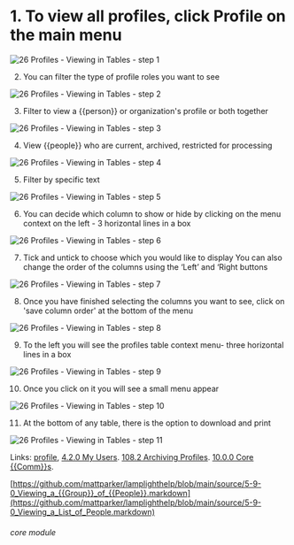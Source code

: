 # 1. To view all profiles, click Profile on the main menu


![26 Profiles - Viewing in Tables - step 1](26_Profiles_-_Viewing_in_Tables_im_1.png)

2. You can filter the type of profile roles you want to see

![26 Profiles - Viewing in Tables - step 2](26_Profiles_-_Viewing_in_Tables_im_2.png)

3. Filter to view a {{person}} or organization&#039;s profile or both together

![26 Profiles - Viewing in Tables - step 3](26_Profiles_-_Viewing_in_Tables_im_3.png)

4. View {{people}} who are current, archived, restricted for processing

![26 Profiles - Viewing in Tables - step 4](26_Profiles_-_Viewing_in_Tables_im_4.png)

5. Filter by specific text

![26 Profiles - Viewing in Tables - step 5](26_Profiles_-_Viewing_in_Tables_im_5.png)

6. You can decide which column to show or hide by clicking on the menu context on the left - 3 horizontal lines in a box

![26 Profiles - Viewing in Tables - step 6](26_Profiles_-_Viewing_in_Tables_im_6.png)

7. Tick and untick to choose which you would like to display
You can also change the order of the columns using the ‘Left’ and ‘Right buttons

![26 Profiles - Viewing in Tables - step 7](26_Profiles_-_Viewing_in_Tables_im_7.png)

8. Once you have finished selecting the columns you want to see, click on &#039;save column order&#039; at the bottom of the menu

![26 Profiles - Viewing in Tables - step 8](26_Profiles_-_Viewing_in_Tables_im_8.png)

9. To the left you will see the profiles table context menu- three horizontal lines in a box

![26 Profiles - Viewing in Tables - step 9](26_Profiles_-_Viewing_in_Tables_im_9.png)

10. Once you click on it you will see a small menu appear

![26 Profiles - Viewing in Tables - step 10](26_Profiles_-_Viewing_in_Tables_im_10.png)

11. At the bottom of any table, there is the option to download and print

![26 Profiles - Viewing in Tables - step 11](26_Profiles_-_Viewing_in_Tables_im_11.png)

Links:
[profile](https://lamplight.online/en/help/index/p/5.1.0),
[4.2.0 My Users](https://lamplight.online/en/help/index/p/4.2.0).
[108.2 Archiving Profiles](/help/index/p/108.2).
[10.0.0 Core {{Comm}}s](https://lamplight.online/en/help/index/p/10.0.0).

[https://github.com/mattparker/lamplighthelp/blob/main/source/5-9-0_Viewing_a_{{Group}}_of_{{People}}.markdown](https://github.com/mattparker/lamplighthelp/blob/main/source/5-9-0_Viewing_a_List_of_People.markdown)


###### core module